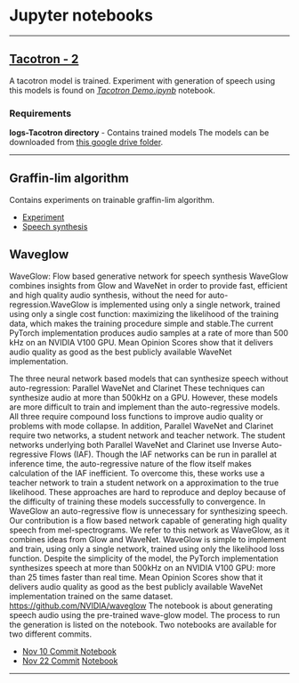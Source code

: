 # Jupyter notebooks 
--- 

## [Tacotron - 2](https://arxiv.org/abs/1712.05884)

A tacotron model is trained. Experiment with generation of speech using this models is found on [*Tacotron Demo.ipynb*](https://github.com/hansonrobotics/Tacotron-2/blob/master/Tacotron%20Demo.ipynb) notebook.
### Requirements
**logs-Tacotron directory** - Contains trained  models 
The models can be downloaded from [this google drive folder](https://drive.google.com/file/d/1Y9a9LZ9L3-1h0hCpd11dUN-JsZtgxZ6U/view?usp=sharing).

---

 ## Graffin-lim algorithm

Contains experiments on trainable graffin-lim algorithm. 
* [Experiment](https://github.com/hansonrobotics/Tacotron-2/blob/master/Experiments%20on%20Griffin.ipynb)
* [Speech synthesis](https://github.com/hansonrobotics/Tacotron-2/blob/master/griffin_lim_synthesis_tool.ipynb)

## Waveglow 
WaveGlow: Flow based generative network for speech synthesis
WaveGlow combines insights from Glow and WaveNet in order to provide fast, efficient and high quality audio synthesis, without the need for auto-regression.WaveGlow is implemented using only a single network, trained using only a single cost function: maximizing the likelihood of the training data, which makes the training procedure simple and stable.The current PyTorch implementation produces audio samples at a rate of more than 500 kHz on an NVIDIA V100 GPU. Mean Opinion Scores show that it
delivers audio quality as good as the best publicly available WaveNet implementation.

The three neural network based models that can synthesize speech without auto-regression: Parallel WaveNet and Clarinet  These techniques can synthesize audio at more than 500kHz on a GPU. However, these models are more difficult to train and implement than the auto-regressive models.
All three require compound loss functions to improve audio quality or problems with mode collapse. In addition, Parallel WaveNet and Clarinet require two networks, a student network and teacher network. The student networks underlying both Parallel WaveNet and Clarinet use Inverse Auto-regressive Flows (IAF). Though the IAF networks can be run in parallel at inference time, the auto-regressive nature of the flow itself makes calculation of the IAF inefficient. To overcome this, these works use a teacher network to train a student network on a approximation to the true likelihood. These approaches are hard to reproduce and deploy because of the difficulty of training these models successfully to convergence.
In WaveGlow an auto-regressive flow is unnecessary for synthesizing speech. Our contribution is a flow based network capable of generating high quality speech from mel-spectrograms. We refer to this network as WaveGlow, as it combines ideas from Glow  and WaveNet. WaveGlow is simple to implement and train, using only a single network, trained using only the likelihood loss function. Despite the simplicity of the model, the PyTorch implementation synthesizes speech at more than 500kHz on an NVIDIA
V100 GPU: more than 25 times faster than real time. Mean Opinion Scores show that it delivers audio quality as good as the best publicly available WaveNet implementation trained on the same dataset.
https://github.com/NVIDIA/waveglow
The notebook is about generating speech audio using the pre-trained wave-glow model.
The process to run the generation is listed on the notebook.
Two notebooks are available for two different commits.

* [Nov 10 Commit ](https://github.com/NVIDIA/waveglow/commit/f4c04e2d968de01b22d2fb092bbbf0cec0b6586f)
    [Notebook](https://github.com/hansonrobotics/Tacotron-2/blob/master/waveglow-v1/waveglow.ipynb)
* [Nov 22 Commit](https://github.com/NVIDIA/waveglow/commit/71775e4a142f54bd5b9d3f605bcb8e38f1f3d5ca)
    [Notebook](https://github.com/hansonrobotics/Tacotron-2/blob/master/waveglow-v1/waveglow.ipynb)
--- 
